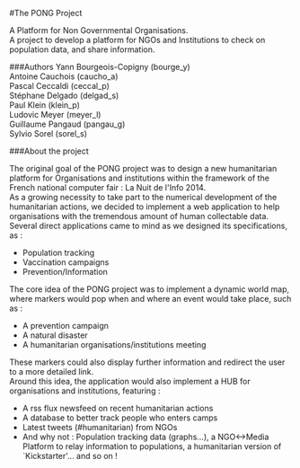 #The PONG Project

A Platform for Non Governmental Organisations.  
A project to develop a platform for NGOs and Institutions to check on population data, and share information.  
  
###Authors
Yann Bourgeois-Copigny    (bourge_y)  
Antoine Cauchois          (caucho_a)  
Pascal Ceccaldi           (ceccal_p)  
Stéphane Delgado          (delgad_s)  
Paul Klein                (klein_p)  
Ludovic Meyer             (meyer_l)  
Guillaume Pangaud         (pangau_g)  
Sylvio Sorel              (sorel_s)  

###About the project

The original goal of the PONG project was to design a new humanitarian platform for Organisations and institutions within the framework of the French national computer fair : La Nuit de l'Info 2014.  
As a growing necessity to take part to the numerical development of the humanitarian actions, we decided to implement a web application to help organisations with the tremendous amount of human collectable data. Several direct applications came to mind as we designed its specifications, as : 
* Population tracking
* Vaccination campaigns
* Prevention/Information  
  
The core idea of the PONG project was to implement a dynamic world map, where markers would pop when and where an event would take place, such as :
* A prevention campaign
* A natural disaster
* A humanitarian organisations/institutions meeting  
  
These markers could also display further information and redirect the user to a more detailed link.  
Around this idea, the application would also implement a HUB for organisations and institutions, featuring : 
* A rss flux newsfeed on recent humanitarian actions
* A database to better track people who enters camps
* Latest tweets (#humanitarian) from NGOs
* And why not : Population tracking data (graphs...), a NGO<->Media Platform to relay information to populations, a humanitarian version of `Kickstarter'... and so on !
  



